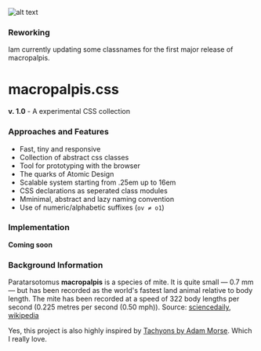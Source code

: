 ![alt text](http://i.imgur.com/dQq7BHF.png "Macropalpis Logo")

### Reworking
Iam currently updating some classnames for the first major release of macropalpis.

# macropalpis.css
**v. 1.0** - A experimental CSS collection

### Approaches and Features
- Fast, tiny and responsive
- Collection of abstract css classes
- Tool for prototyping with the browser
- The quarks of Atomic Design
- Scalable system starting from .25em up to 16em
- CSS declarations as seperated class modules
- Mminimal, abstract and lazy naming convention
- Use of numeric/alphabetic suffixes (`ov ≠ o1`)

### Implementation
**Coming soon**

### Background Information
Paratarsotomus **macropalpis** is a species of mite. It is quite small — 0.7 mm — but has been recorded as the world's fastest land animal relative to body length. The mite has been recorded at a speed of 322 body lengths per second (0.225 metres per second (0.50 mph)). Source: [sciencedaily](www.sciencedaily.com/releases/2014/04/140427191124.htm), [wikipedia](www.sciencedaily.com/releases/2014/04/140427191124.htm)

Yes, this project is also highly inspired by [Tachyons by Adam Morse](https://github.com/tachyons-css/tachyons). Which I really love.